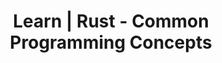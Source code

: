 ---
layout: learn-content
header: default
title: Learn | Rust - Common Programming Concepts

section_number: 2
section_title: 2.5 - Summary of Programming Concepts
section_description: >
  Summarize all the concepts covered during part two of the webinar series
youtube_video_id: seE4_yVw1KA
topic: rust_intro
tags: rust
---